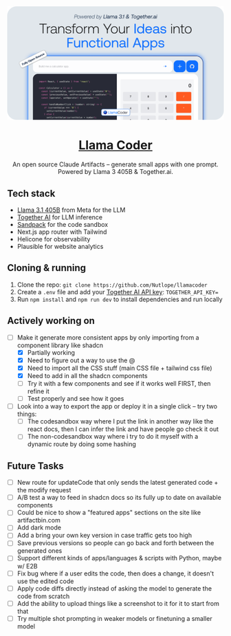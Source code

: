 <a href="https://www.llamacoder.io">
  <img alt="Llama Coder" src="./public/og-image.png">
  <h1 align="center">Llama Coder</h1>
</a>

<p align="center">
  An open source Claude Artifacts – generate small apps with one prompt. Powered by Llama 3 405B & Together.ai.
</p>

## Tech stack

- [Llama 3.1 405B](https://ai.meta.com/blog/meta-llama-3-1/) from Meta for the LLM
- [Together AI](https://dub.sh/together-ai) for LLM inference
- [Sandpack](https://sandpack.codesandbox.io/) for the code sandbox
- Next.js app router with Tailwind
- Helicone for observability
- Plausible for website analytics

## Cloning & running

1. Clone the repo: `git clone https://github.com/Nutlope/llamacoder`
2. Create a `.env` file and add your [Together AI API key](https://dub.sh/together-ai): `TOGETHER_API_KEY=`
3. Run `npm install` and `npm run dev` to install dependencies and run locally

## Actively working on

- [ ] Make it generate more consistent apps by only importing from a component library like shadcn
  - [x] Partially working
  - [x] Need to figure out a way to use the @
  - [x] Need to import all the CSS stuff (main CSS file + tailwind css file)
  - [x] Need to add in all the shadcn components
  - [ ] Try it with a few components and see if it works well FIRST, then refine it
  - [ ] Test properly and see how it goes
- [ ] Look into a way to export the app or deploy it in a single click – try two things:
  - [ ] The codesandbox way where I put the link in another way like the react docs, then I can infer the link and have people go check it out
  - [ ] The non-codesandbox way where i try to do it myself with a dynamic route by doing some hashing

## Future Tasks

- [ ] New route for updateCode that only sends the latest generated code + the modify request
- [ ] A/B test a way to feed in shadcn docs so its fully up to date on available components
- [ ] Could be nice to show a "featured apps" sections on the site like artifactbin.com
- [ ] Add dark mode
- [ ] Add a bring your own key version in case traffic gets too high
- [ ] Save previous versions so people can go back and forth between the generated ones
- [ ] Support different kinds of apps/languages & scripts with Python, maybe w/ E2B
- [ ] Fix bug where if a user edits the code, then does a change, it doesn't use the edited code
- [ ] Apply code diffs directly instead of asking the model to generate the code from scratch
- [ ] Add the ability to upload things like a screenshot to it for it to start from that
- [ ] Try multiple shot prompting in weaker models or finetuning a smaller model
